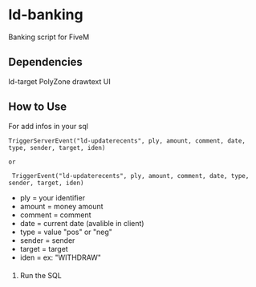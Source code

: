 # ld-banking
Banking script for FiveM

## Dependencies
ld-target
PolyZone
drawtext UI

## How to Use
For add infos in your sql


    TriggerServerEvent("ld-updaterecents", ply, amount, comment, date, type, sender, target, iden)

    or

     TriggerEvent("ld-updaterecents", ply, amount, comment, date, type, sender, target, iden)



- ply = your identifier
- amount = money amount
- comment = comment
- date = current date (avalible in client)
- type = value "pos" or "neg"
- sender = sender
- target = target
- iden = ex: "WITHDRAW"

####

1. Run the SQL
